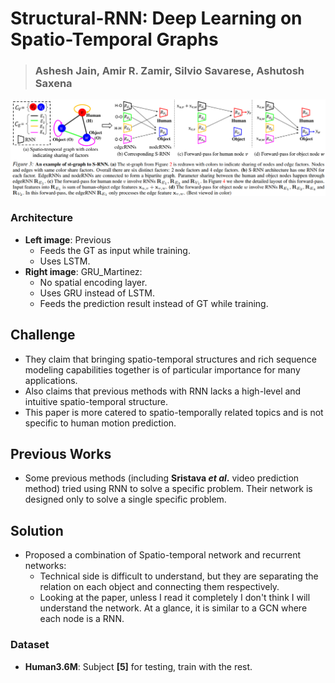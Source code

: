 # Structural-RNN: Deep Learning on Spatio-Temporal Graphs
> ### Ashesh Jain, Amir R. Zamir, Silvio Savarese, Ashutosh Saxena
![Network](/assets/structural_rnn_models.png)



### Architecture

- __Left image__: Previous 
    - Feeds the GT as input while training.
    - Uses LSTM.
- __Right image__: GRU_Martinez:
    - No spatial encoding layer. 
    - Uses GRU instead of LSTM.
    - Feeds the prediction result instead of GT while training.



## Challenge

- They claim that bringing spatio-temporal structures and rich sequence modeling capabilities together is of particular importance for many applications. 
- Also claims that previous methods with RNN lacks a high-level and intuitive spatio-temporal structure.
- This paper is more catered to spatio-temporally related topics and is not specific to human motion prediction.



## Previous Works
- Some previous methods (including __Sristava _et al_.__ video prediction method) tried using RNN to solve a specific problem. 
Their network is designed only to solve a single specific problem.



## Solution

- Proposed a combination of Spatio-temporal network and recurrent networks:
    - Technical side is difficult to understand, but they are separating the relation on each object and connecting them 
    respectively.
    - Looking at the paper, unless I read it completely I don't think I will understand the network. At a glance, it is similar to a GCN where each node is a RNN.


### Dataset 

- **Human3.6M**: Subject **[5]** for testing, train with the rest.


<!-- 
### Metric result

- Comparison
    -  -->